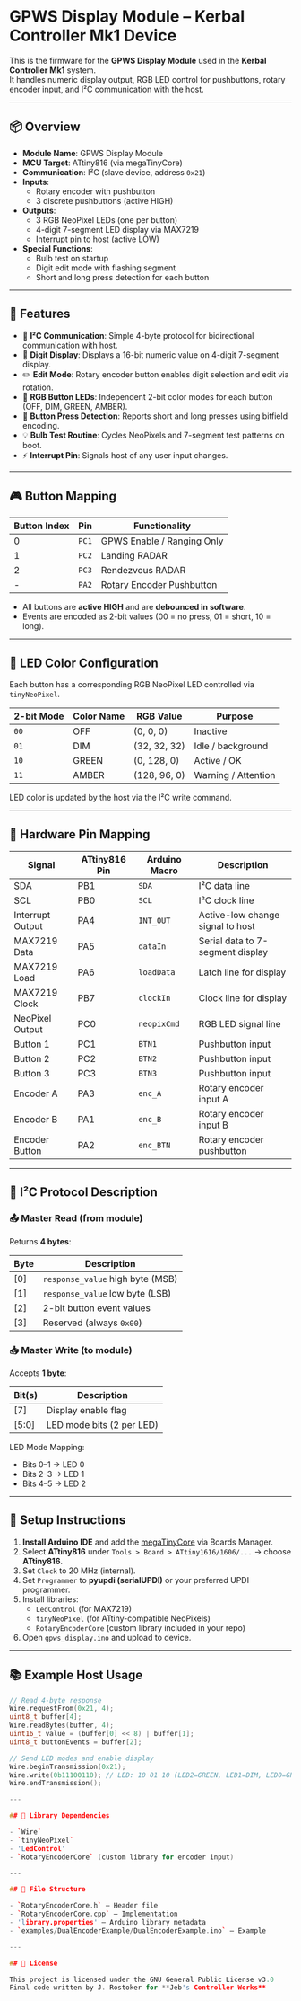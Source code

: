# GPWS Display Module – Kerbal Controller Mk1 Device

This is the firmware for the **GPWS Display Module** used in the **Kerbal Controller Mk1** system.  
It handles numeric display output, RGB LED control for pushbuttons, rotary encoder input, and I²C communication with the host.

---

## 📦 Overview

- **Module Name**: GPWS Display Module
- **MCU Target**: ATtiny816 (via megaTinyCore)
- **Communication**: I²C (slave device, address `0x21`)
- **Inputs**:
  - Rotary encoder with pushbutton
  - 3 discrete pushbuttons (active HIGH)
- **Outputs**:
  - 3 RGB NeoPixel LEDs (one per button)
  - 4-digit 7-segment LED display via MAX7219
  - Interrupt pin to host (active LOW)
- **Special Functions**:
  - Bulb test on startup
  - Digit edit mode with flashing segment
  - Short and long press detection for each button

---

## 🚀 Features

- 🔄 **I²C Communication**: Simple 4-byte protocol for bidirectional communication with host.
- 🔢 **Digit Display**: Displays a 16-bit numeric value on 4-digit 7-segment display.
- ✏️ **Edit Mode**: Rotary encoder button enables digit selection and edit via rotation.
- 🎨 **RGB Button LEDs**: Independent 2-bit color modes for each button (OFF, DIM, GREEN, AMBER).
- 🔘 **Button Press Detection**: Reports short and long presses using bitfield encoding.
- 💡 **Bulb Test Routine**: Cycles NeoPixels and 7-segment test patterns on boot.
- ⚡ **Interrupt Pin**: Signals host of any user input changes.

---

## 🎮 Button Mapping

| Button Index | Pin     | Functionality                    |
|--------------|---------|----------------------------------|
| 0            | `PC1`   | GPWS Enable / Ranging Only       |
| 1            | `PC2`   | Landing RADAR                    |
| 2            | `PC3`   | Rendezvous RADAR                 |
| -            | `PA2`   | Rotary Encoder Pushbutton        |

- All buttons are **active HIGH** and are **debounced in software**.
- Events are encoded as 2-bit values (00 = no press, 01 = short, 10 = long).

---

## 🌈 LED Color Configuration

Each button has a corresponding RGB NeoPixel LED controlled via `tinyNeoPixel`.

| 2-bit Mode | Color Name | RGB Value      | Purpose             |
|------------|------------|----------------|---------------------|
| `00`       | OFF        | (0, 0, 0)      | Inactive            |
| `01`       | DIM        | (32, 32, 32)   | Idle / background   |
| `10`       | GREEN      | (0, 128, 0)    | Active / OK         |
| `11`       | AMBER      | (128, 96, 0)   | Warning / Attention |

LED color is updated by the host via the I²C write command.

---

## 🔧 Hardware Pin Mapping

| Signal           | ATtiny816 Pin | Arduino Macro | Description                         |
|------------------|---------------|----------------|-------------------------------------|
| SDA              | PB1           | `SDA`          | I²C data line                       |
| SCL              | PB0           | `SCL`          | I²C clock line                      |
| Interrupt Output | PA4           | `INT_OUT`      | Active-low change signal to host   |
| MAX7219 Data     | PA5           | `dataIn`       | Serial data to 7-segment display   |
| MAX7219 Load     | PA6           | `loadData`     | Latch line for display             |
| MAX7219 Clock    | PB7           | `clockIn`      | Clock line for display             |
| NeoPixel Output  | PC0           | `neopixCmd`    | RGB LED signal line                |
| Button 1         | PC1           | `BTN1`         | Pushbutton input                   |
| Button 2         | PC2           | `BTN2`         | Pushbutton input                   |
| Button 3         | PC3           | `BTN3`         | Pushbutton input                   |
| Encoder A        | PA3           | `enc_A`        | Rotary encoder input A             |
| Encoder B        | PA1           | `enc_B`        | Rotary encoder input B             |
| Encoder Button   | PA2           | `enc_BTN`      | Rotary encoder pushbutton          |

---

## 📡 I²C Protocol Description

### 📤 Master Read (from module)
Returns **4 bytes**:

| Byte | Description                          |
|------|--------------------------------------|
| [0]  | `response_value` high byte (MSB)     |
| [1]  | `response_value` low byte (LSB)      |
| [2]  | 2-bit button event values            |
| [3]  | Reserved (always `0x00`)             |

### 📥 Master Write (to module)
Accepts **1 byte**:

| Bit(s) | Description                  |
|--------|------------------------------|
| [7]    | Display enable flag          |
| [5:0]  | LED mode bits (2 per LED)    |

LED Mode Mapping:
- Bits 0–1 → LED 0
- Bits 2–3 → LED 1
- Bits 4–5 → LED 2

---

## 🧰 Setup Instructions

1. **Install Arduino IDE** and add the [megaTinyCore](https://github.com/SpenceKonde/megaTinyCore) via Boards Manager.
2. Select **ATtiny816** under `Tools > Board > ATtiny1616/1606/...` → choose **ATtiny816**.
3. Set `Clock` to 20 MHz (internal).
4. Set `Programmer` to **pyupdi (serialUPDI)** or your preferred UPDI programmer.
5. Install libraries:
   - `LedControl` (for MAX7219)
   - `tinyNeoPixel` (for ATtiny-compatible NeoPixels)
   - `RotaryEncoderCore` (custom library included in your repo)
6. Open `gpws_display.ino` and upload to device.

---

## 📚 Example Host Usage

```cpp
// Read 4-byte response
Wire.requestFrom(0x21, 4);
uint8_t buffer[4];
Wire.readBytes(buffer, 4);
uint16_t value = (buffer[0] << 8) | buffer[1];
uint8_t buttonEvents = buffer[2];

// Send LED modes and enable display
Wire.beginTransmission(0x21);
Wire.write(0b11100110); // LED: 10 01 10 (LED2=GREEN, LED1=DIM, LED0=GREEN)
Wire.endTransmission();

---

## 🧩 Library Dependencies

- `Wire`
- `tinyNeoPixel`
- 'LedControl'
- `RotaryEncoderCore` (custom library for encoder input)

---

## 📂 File Structure

- `RotaryEncoderCore.h` – Header file
- `RotaryEncoderCore.cpp` – Implementation
- 'library.properties' – Arduino library metadata
- `examples/DualEncoderExample/DualEncoderExample.ino` – Example

---

## 📄 License

This project is licensed under the GNU General Public License v3.0  
Final code written by J. Rostoker for **Jeb's Controller Works**

